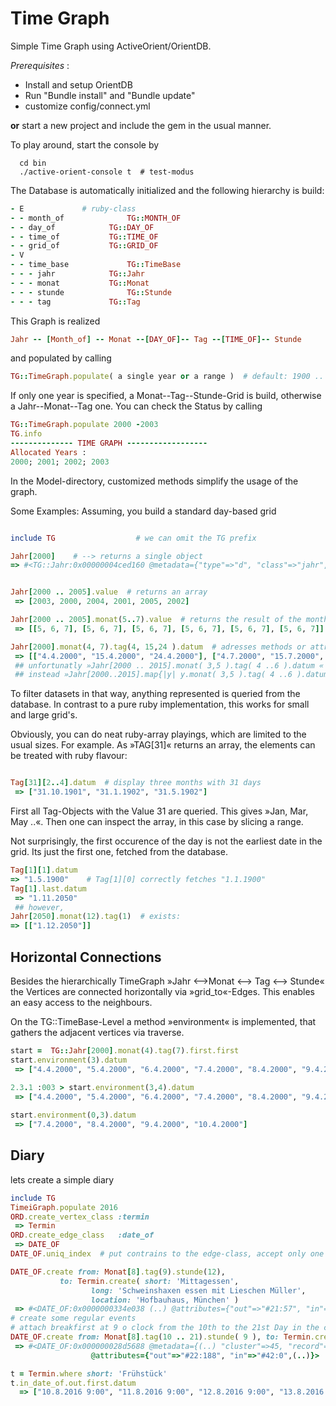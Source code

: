 # Time Graph 

Simple Time Graph using ActiveOrient/OrientDB. 

*Prerequisites* : 
* Install and setup OrientDB
* Run "Bundle install" and "Bundle update"
* customize config/connect.yml

**or** start a new project and include the gem in the usual manner.

To play around, start the console by
```
  cd bin
  ./active-orient-console t  # test-modus
```
The Database is automatically initialized and the following hierarchy is build:

```ruby
- E				# ruby-class
- - month_of		      TG::MONTH_OF
- - day_of		      TG::DAY_OF
- - time_of		      TG::TIME_OF
- - grid_of		      TG::GRID_OF
- V
- - time_base		      TG::TimeBase
- - - jahr		      TG::Jahr
- - - monat		      TG::Monat
- - - stunde		      TG::Stunde
- - - tag		      TG::Tag
```
This Graph is realized

```ruby
Jahr -- [Month_of] -- Monat --[DAY_OF]-- Tag --[TIME_OF]-- Stunde
```
and populated by calling 

```ruby
TG::TimeGraph.populate( a single year or a range )  # default: 1900 .. 2050
```
If only one year is specified, a Monat--Tag--Stunde-Grid is build, otherwise a Jahr--Monat--Tag one.
You can check the Status by calling 

```ruby
TG::TimeGraph.populate 2000 -2003
TG.info
-------------- TIME GRAPH ------------------
Allocated Years : 
2000; 2001; 2002; 2003 

```
In the Model-directory, customized methods simplify the usage of the graph.

Some Examples:
Assuming, you build a standard day-based grid

```ruby

include TG					# we can omit the TG prefix

Jahr[2000]    # --> returns a single object
=> #<TG::Jahr:0x00000004ced160 @metadata={"type"=>"d", "class"=>"jahr", "version"=>13, "fieldTypes"=>"out_month_of=g", "cluster"=>34, "record"=>101}, @d=nil, @attributes={"value"=>2000, "out_month_of"=>["#53:1209", "#54:1209", "#55:1209", "#56:1209", "#53:1210", "#54:1210", "#55:1210", "#56:1210", "#53:1211", "#54:1211", "#55:1211", "#56:1211"], "created_at"=>Fri, 09 Sep 2016 10:14:30 +0200}>


Jahr[2000 .. 2005].value  # returns an array
 => [2003, 2000, 2004, 2001, 2005, 2002] 

Jahr[2000 .. 2005].monat(5..7).value  # returns the result of the month-attribute (or method)
 => [[5, 6, 7], [5, 6, 7], [5, 6, 7], [5, 6, 7], [5, 6, 7], [5, 6, 7]] 

Jahr[2000].monat(4, 7).tag(4, 15,24 ).datum  # adresses methods or attributes of the specified day's
 => [["4.4.2000", "15.4.2000", "24.4.2000"], ["4.7.2000", "15.7.2000", "24.7.2000"]] 
 ## unfortunatly »Jahr[2000 .. 2015].monat( 3,5 ).tag( 4 ..6 ).datum « does not fits now
 ## instead »Jahr[2000..2015].map{|y| y.monat( 3,5 ).tag( 4 ..6 ).datum } « does the job.
```

To filter datasets in that way, anything represented is queried from the database. In contrast to
a pure ruby implementation, this works for small and large grid's.

Obviously, you can do neat ruby-array playings, which are limited to the usual sizes.
For example. As »TAG[31]« returns an array, the elements can be treated with ruby flavour:

```ruby

Tag[31][2..4].datum  # display three months with 31 days 
 => ["31.10.1901", "31.1.1902", "31.5.1902"]

```
First all Tag-Objects with the Value 31 are queried. This gives »Jan, Mar, May ..«. Then one can inspect the array, in this case by slicing a range.

Not surprisingly, the first occurence of the day is not the earliest date in the grid. Its just the first one,
fetched from the database.

``` ruby
Tag[1][1].datum
=> "1.5.1900"    # Tag[1][0] correctly fetches "1.1.1900"
Tag[1].last.datum
 => "1.11.2050"
 ## however, 
Jahr[2050].monat(12).tag(1)  # exists:
=> [["1.12.2050"]]
```

## Horizontal Connections

Besides the hierarchically TimeGraph »Jahr <-->Monat <--> Tag <--> Stunde«  the Vertices are connected
horizontally via »grid_to«-Edges. This enables an easy access to the neighbours.

On the TG::TimeBase-Level a method »environment« is implemented, that gathers the adjacent vertices 
via traverse.

``` ruby
start =  TG::Jahr[2000].monat(4).tag(7).first.first
start.environment(3).datum
 => ["4.4.2000", "5.4.2000", "6.4.2000", "7.4.2000", "8.4.2000", "9.4.2000", "10.4.2000"] 

2.3.1 :003 > start.environment(3,4).datum
 => ["4.4.2000", "5.4.2000", "6.4.2000", "7.4.2000", "8.4.2000", "9.4.2000", "10.4.2000", "11.4.2000"] 
 
start.environment(0,3).datum
 => ["7.4.2000", "8.4.2000", "9.4.2000", "10.4.2000"] 
```



## Diary

lets create a simple diary

```ruby
include TG
TimeiGraph.populate 2016
ORD.create_vertex_class :termin
 => Termin
ORD.create_edge_class   :date_of
 => DATE_OF
DATE_OF.uniq_index	# put contrains to the edge-class, accept only one entry per item 

DATE_OF.create from: Monat[8].tag(9).stunde(12), 
	       to: Termin.create( short: 'Mittagessen', 
				  long: 'Schweinshaxen essen mit Lieschen Müller', 
				  location: 'Hofbauhaus, München' )
 => #<DATE_OF:0x0000000334e038 (..) @attributes={"out"=>"#21:57", "in"=>"#41:0", (..)}> 
# create some regular events
# attach breakfirst at 9 o clock from the 10th to the 21st Day in the current month
DATE_OF.create from: Monat[8].tag(10 .. 21).stunde( 9 ), to: Termin.create( :short => 'Frühstück' )
 => #<DATE_OF:0x000000028d5688 @metadata={(..) "cluster"=>45, "record"=>8}, 
			      @attributes={"out"=>"#22:188", "in"=>"#42:0",(..)}>

t = Termin.where short: 'Frühstück'
t.in_date_of.out.first.datum
  => ["10.8.2016 9:00", "11.8.2016 9:00", "12.8.2016 9:00", "13.8.2016 9:00", "14.8.2016 9:00", "15.8.2016 9:00", "16.8.2016 9:00", "17.8.2016 9:00", "18.8.2016 9:00", "19.8.2016 9:00", "20.8.2016 9:00", "21.8.2016 9:00"]

```

